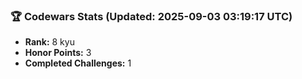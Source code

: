 ### 🏆 Codewars Stats (Updated: 2025-09-03 03:19:17 UTC)

- **Rank:** 8 kyu
- **Honor Points:** 3
- **Completed Challenges:** 1
